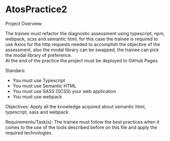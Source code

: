 # AtosPractice2
Project Overview: 

The trainee must refactor the diagnostic assessment using typescript, npm, webpack, scss and semantic html, 
for this case the trainee is required to use Axios for the http requests needed to accomplish the objective 
of the assessment, also the modal library can be swapped, the trainee can pick the modal library of preference.  
At the end of the practice the project must be deployed to GitHub Pages.

Standars: 
- You must use Typescript 
- You must use Semantic HTML 
- You must use SASS (SCSS) your web application 
- You must use webpack 

Objectives: 
Apply all the knowledge acquired about semantic html, typescript, sass and webpack 

Requirements/Task(s): 
The trainee must follow the best practices when it comes to the use of the tools described 
before on this file and apply the required technologies. 
